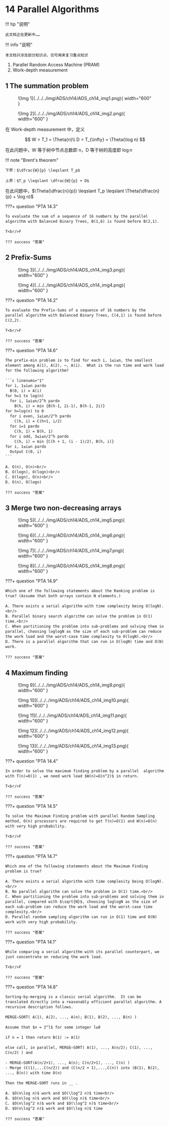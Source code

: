 # 14 Parallel Algorithms

!!! tip "说明"

    此文档正在更新中……

!!! info "说明"

    本文档只涉及部分知识点，仅可用来复习重点知识

1. Parallel Random Access Machine (PRAM)
2. Work-depth measurement

## 1 The summation problem

<figure markdown="span">
    ![Img 1](../../../img/ADS/ch14/ADS_ch14_img1.png){ width="600" }
</figure>

<figure markdown="span">
    ![Img 2](../../../img/ADS/ch14/ADS_ch14_img2.png){ width="600" }
</figure>

在 Work-depth measurement 中，定义

$$
W = T_1 = \Theta(n)\\
D = T_{\infty} = \Theta(\log n)
$$

在此问题中，W 等于树中节点总数即 n，D 等于树的高度即 $\log n$

!!! note "Brent's theorem"

    下界：$\dfrac{W}{p} \leqslant T_p$

    上界：$T_p \leqslant \dfrac{W}{p} + D$

在此问题中，$\Theta(\dfrac{n}{p}) \leqslant T_p \leqslant \Theta(\dfrac{n}{p} + \log n)$

???+ question "PTA 14.3"

    To evaluate the sum of a sequence of 16 numbers by the parallel algorithm with Balanced Binary Trees, B(1,6) is found before B(2,1).

    T<br/>F

    ??? success "答案"

## 2 Prefix-Sums

<figure markdown="span">
    ![Img 3](../../../img/ADS/ch14/ADS_ch14_img3.png){ width="600" }
</figure>

<figure markdown="span">
    ![Img 4](../../../img/ADS/ch14/ADS_ch14_img4.png){ width="600" }
</figure>

???+ question "PTA 14.2"

    To evaluate the Prefix-Sums of a sequence of 16 numbers by the parallel algorithm with Balanced Binary Trees, C(4,1) is found before C(2,2).

    T<br/>F

    ??? success "答案"

???+ question "PTA 14.6"

    The prefix-min problem is to find for each i, 1≤i≤n, the smallest element among A(1), A(2), ⋯, A(i).  What is the run time and work load for the following algorithm?

    ```c linenums="1"
    for i, 1≤i≤n pardo
      B(0, i) = A(i)
    for h=1 to log(n)
      for i, 1≤i≤n/2^h pardo
        B(h, i) = min {B(h-1, 2i-1), B(h-1, 2i)}
    for h=log(n) to 0
      for i even, 1≤i≤n/2^h pardo
        C(h, i) = C(h+1, i/2)
      for i=1 pardo
        C(h, 1) = B(h, 1)
      for i odd, 3≤i≤n/2^h pardo
        C(h, i) = min {C(h + 1, (i - 1)/2), B(h, i)}
    for i, 1≤i≤n pardo
      Output C(0, i)
    ```
    
    A. O(n), O(n)<br/>
    B. O(logn), O(logn)<br/>
    C. O(logn), O(n)<br/>
    D. O(n), O(logn)
    
    ??? success "答案"

## 3 Merge two non-decreasing arrays

<figure markdown="span">
    ![Img 5](../../../img/ADS/ch14/ADS_ch14_img5.png){ width="600" }
</figure>

<figure markdown="span">
    ![Img 6](../../../img/ADS/ch14/ADS_ch14_img6.png){ width="600" }
</figure>

<figure markdown="span">
    ![Img 7](../../../img/ADS/ch14/ADS_ch14_img7.png){ width="600" }
</figure>

<figure markdown="span">
    ![Img 8](../../../img/ADS/ch14/ADS_ch14_img8.png){ width="600" }
</figure>

???+ question "PTA 14.9"

    Which one of the following statements about the Ranking problem is true? (Assume that both arrays contain N elements.)

    A. There exists a serial algorithm with time complexity being O(logN).<br/>
    B. Parallel binary search algorithm can solve the problem in O(1) time.<br/>
    C. When partitioning the problem into sub-problems and solving them in parallel, choosing loglogN as the size of each sub-problem can reduce the work load and the worst-case time complexity to O(logN).<br/>
    D. There is a parallel algorithm that can run in O(logN) time and O(N) work.

    ??? success "答案"

## 4 Maximum finding

<figure markdown="span">
    ![Img 9](../../../img/ADS/ch14/ADS_ch14_img9.png){ width="600" }
</figure>

<figure markdown="span">
    ![Img 10](../../../img/ADS/ch14/ADS_ch14_img10.png){ width="600" }
</figure>

<figure markdown="span">
    ![Img 11](../../../img/ADS/ch14/ADS_ch14_img11.png){ width="600" }
</figure>

<figure markdown="span">
    ![Img 12](../../../img/ADS/ch14/ADS_ch14_img12.png){ width="600" }
</figure>

<figure markdown="span">
    ![Img 13](../../../img/ADS/ch14/ADS_ch14_img13.png){ width="600" }
</figure>

???+ question "PTA 14.4"

    In order to solve the maximum finding problem by a parallel  algorithm  with T(n)=O(1) , we need work load $W(n)=Ω(n^2)$ in return.

    T<br/>F

    ??? success "答案"

???+ question "PTA 14.5"

    To solve the Maximum Finding problem with parallel Random Sampling method, O(n) processors are required to get T(n)=O(1) and W(n)=O(n) with very high probability.   

    T<br/>F

    ??? success "答案"

???+ question "PTA 14.7"

    Which one of the following statements about the Maximum Finding problem is true?
    
    A. There exists a serial algorithm with time complexity being O(logN).<br/>
    B. No parallel algorithm can solve the problem in O(1) time.<br/>
    C. When partitioning the problem into sub-problems and solving them in parallel, compared with $\sqrt{N}$, choosing loglogN as the size of each sub-problem can reduce the work load and the worst-case time complexity.<br/>
    D. Parallel random sampling algorithm can run in O(1) time and O(N) work with very high probability.
    
    ??? success "答案"

???+ question "PTA 14.1"

    While comparing a serial algorithm with its parallel counterpart, we just concentrate on reducing the work load.   

    T<br/>F

    ??? success "答案"

???+ question "PTA 14.8"

    Sorting-by-merging is a classic serial algorithm.  It can be translated directly into a reasonably efficient parallel algorithm. A recursive description follows.

    MERGE−SORT( A(1), A(2), ..., A(n); B(1), B(2), ..., B(n) )
    
    Assume that $n = 2^l$ for some integer l≥0
    
    if n = 1 then return B(1) := A(1)
    
    else call, in parallel, MERGE−SORT( A(1), ..., A(n/2); C(1), ..., C(n/2) ) and
    
    - MERGE−SORT(A(n/2+1), ..., A(n); C(n/2+1), ..., C(n) )
    - Merge (C(1),...C(n/2)) and (C(n/2 + 1),...,C(n)) into (B(1), B(2), ..., B(n)) with time O(n)
    
    Then the MERGE−SORT runs in __ .
    
    A. $O(n\log n)$ work and $O(\log^2 n)$ time<br/>
    B. $O(n\log n)$ work and $O(\log n)$ time<br/>
    C. $O(n\log^2 n)$ work and $O(\log^2 n)$ time<br/>
    D. $O(n\log^2 n)$ work and $O(\log n)$ time
    
    ??? success "答案"